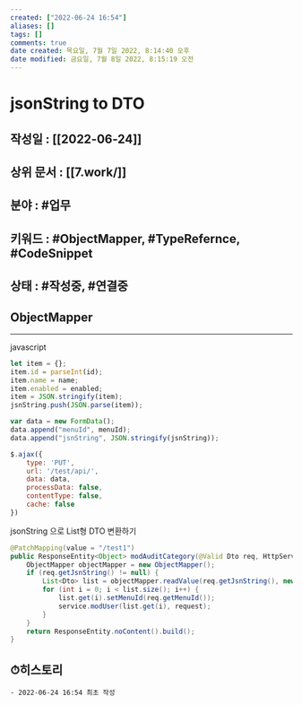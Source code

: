 ```yaml
---
created: ["2022-06-24 16:54"]
aliases: []
tags: []
comments: true
date created: 목요일, 7월 7일 2022, 8:14:40 오후
date modified: 금요일, 7월 8일 2022, 8:15:19 오전
---
```


# jsonString to DTO
## 작성일 : [[2022-06-24]]
## 상위 문서 : [[7.work/]]
## 분야 : #업무
## 키워드 : #ObjectMapper, #TypeRefernce, #CodeSnippet
## 상태 : #작성중, #연결중


## ObjectMapper
---
javascript
```Javascript
let item = {};  
item.id = parseInt(id);  
item.name = name;  
item.enabled = enabled;  
item = JSON.stringify(item);  
jsnString.push(JSON.parse(item));

var data = new FormData();  
data.append("menuId", menuId);  
data.append("jsnString", JSON.stringify(jsnString));

$.ajax({  
    type: 'PUT',  
    url: '/test/api/',  
    data: data,  
    processData: false,  
    contentType: false,  
    cache: false  
})
```


jsonString 으로 List형 DTO 변환하기
```Java
@PatchMapping(value = "/test1")
public ResponseEntity<Object> modAuditCategory(@Valid Dto req, HttpServletRequest request) throws JsonProcessingException {  
    ObjectMapper objectMapper = new ObjectMapper();  
    if (req.getJsnString() != null) {  
        List<Dto> list = objectMapper.readValue(req.getJsnString(), new TypeReference<List<Dto>>() {});
		for (int i = 0; i < list.size(); i++) {  
		    list.get(i).setMenuId(req.getMenuId());  
		    service.modUser(list.get(i), request);  
		}  
    }    
    return ResponseEntity.noContent().build();  
}
```

## ⏱히스토리
	- 2022-06-24 16:54 최초 작성
